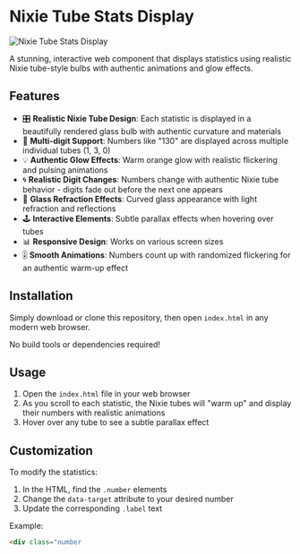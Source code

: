 # Nixie Tube Stats Display

![Nixie Tube Stats Display](https://via.placeholder.com/800x400?text=Nixie+Tube+Stats+Preview)

A stunning, interactive web component that displays statistics using realistic Nixie tube-style bulbs with authentic animations and glow effects.

## Features

- 🎛️ **Realistic Nixie Tube Design**: Each statistic is displayed in a beautifully rendered glass bulb with authentic curvature and materials
- 🔢 **Multi-digit Support**: Numbers like "130" are displayed across multiple individual tubes (1, 3, 0)
- 💡 **Authentic Glow Effects**: Warm orange glow with realistic flickering and pulsing animations
- 🌀 **Realistic Digit Changes**: Numbers change with authentic Nixie tube behavior - digits fade out before the next one appears
- 🌊 **Glass Refraction Effects**: Curved glass appearance with light refraction and reflections
- 🕹️ **Interactive Elements**: Subtle parallax effects when hovering over tubes
- 📊 **Responsive Design**: Works on various screen sizes
- 🎚️ **Smooth Animations**: Numbers count up with randomized flickering for an authentic warm-up effect

## Installation

Simply download or clone this repository, then open `index.html` in any modern web browser.

No build tools or dependencies required!

## Usage

1. Open the `index.html` file in your web browser
2. As you scroll to each statistic, the Nixie tubes will "warm up" and display their numbers with realistic animations
3. Hover over any tube to see a subtle parallax effect

## Customization

To modify the statistics:

1. In the HTML, find the `.number` elements
2. Change the `data-target` attribute to your desired number
3. Update the corresponding `.label` text

Example:
```html
<div class="number
